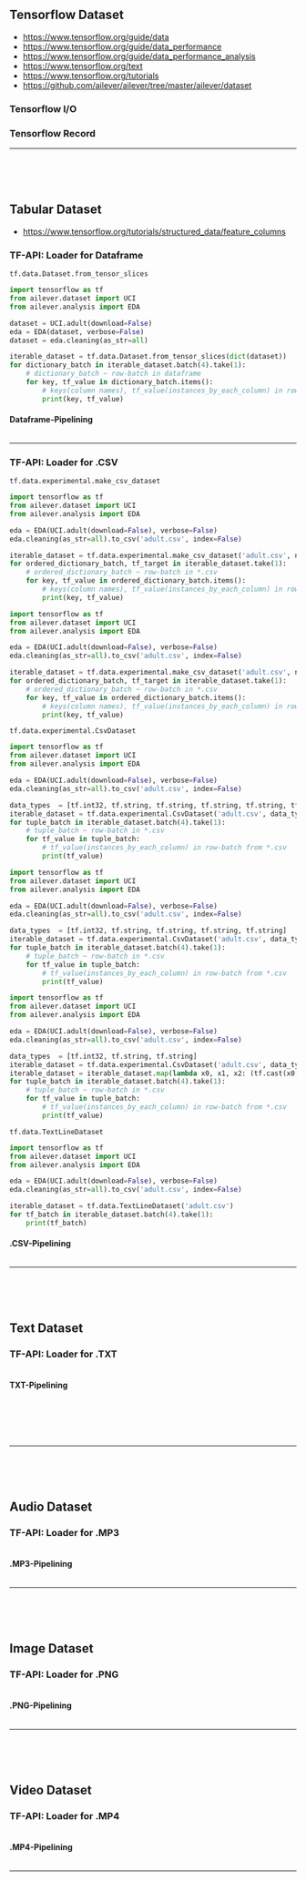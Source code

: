 ## Tensorflow Dataset
- https://www.tensorflow.org/guide/data
- https://www.tensorflow.org/guide/data_performance
- https://www.tensorflow.org/guide/data_performance_analysis
- https://www.tensorflow.org/text
- https://www.tensorflow.org/tutorials
- https://github.com/ailever/ailever/tree/master/ailever/dataset

### Tensorflow I/O

### Tensorflow Record


---


<br><br><br>
## Tabular Dataset
- https://www.tensorflow.org/tutorials/structured_data/feature_columns

### TF-API: Loader for Dataframe
`tf.data.Dataset.from_tensor_slices`
```python
import tensorflow as tf
from ailever.dataset import UCI
from ailever.analysis import EDA

dataset = UCI.adult(download=False)
eda = EDA(dataset, verbose=False)
dataset = eda.cleaning(as_str=all)

iterable_dataset = tf.data.Dataset.from_tensor_slices(dict(dataset))
for dictionary_batch in iterable_dataset.batch(4).take(1):
    # dictionary_batch ~ row-batch in dataframe
    for key, tf_value in dictionary_batch.items():
        # keys(column names), tf_value(instances_by_each_column) in row-batch from dataframe
        print(key, tf_value)
```

#### Dataframe-Pipelining
```python
```

---

### TF-API: Loader for .CSV
`tf.data.experimental.make_csv_dataset`
```python
import tensorflow as tf
from ailever.dataset import UCI
from ailever.analysis import EDA

eda = EDA(UCI.adult(download=False), verbose=False) 
eda.cleaning(as_str=all).to_csv('adult.csv', index=False)

iterable_dataset = tf.data.experimental.make_csv_dataset('adult.csv', num_epochs=1, batch_size=4, label_name="50K")
for ordered_dictionary_batch, tf_target in iterable_dataset.take(1):
    # ordered_dictionary_batch ~ row-batch in *.csv
    for key, tf_value in ordered_dictionary_batch.items():
        # keys(column names), tf_value(instances_by_each_column) in row-batch from *.csv
        print(key, tf_value)
```

```python
import tensorflow as tf
from ailever.dataset import UCI
from ailever.analysis import EDA

eda = EDA(UCI.adult(download=False), verbose=False) 
eda.cleaning(as_str=all).to_csv('adult.csv', index=False)

iterable_dataset = tf.data.experimental.make_csv_dataset('adult.csv', num_epochs=1, batch_size=4, label_name="50K", select_columns=['50K', 'age', 'education-num', 'hours-per-week'])
for ordered_dictionary_batch, tf_target in iterable_dataset.take(1):
    # ordered_dictionary_batch ~ row-batch in *.csv
    for key, tf_value in ordered_dictionary_batch.items():
        # keys(column names), tf_value(instances_by_each_column) in row-batch from *.csv
        print(key, tf_value)
```

`tf.data.experimental.CsvDataset`
```python
import tensorflow as tf
from ailever.dataset import UCI
from ailever.analysis import EDA

eda = EDA(UCI.adult(download=False), verbose=False) 
eda.cleaning(as_str=all).to_csv('adult.csv', index=False)

data_types  = [tf.int32, tf.string, tf.string, tf.string, tf.string, tf.string, tf.string, tf.string, tf.string, tf.string, tf.string, tf.string, tf.string, tf.string, tf.string] 
iterable_dataset = tf.data.experimental.CsvDataset('adult.csv', data_types, header=True)
for tuple_batch in iterable_dataset.batch(4).take(1):
    # tuple_batch ~ row-batch in *.csv
    for tf_value in tuple_batch:
        # tf_value(instances_by_each_column) in row-batch from *.csv
        print(tf_value)
```
```python
import tensorflow as tf
from ailever.dataset import UCI
from ailever.analysis import EDA

eda = EDA(UCI.adult(download=False), verbose=False) 
eda.cleaning(as_str=all).to_csv('adult.csv', index=False)

data_types  = [tf.int32, tf.string, tf.string, tf.string, tf.string] 
iterable_dataset = tf.data.experimental.CsvDataset('adult.csv', data_types, header=True, select_cols=[0,1,2,3,4])
for tuple_batch in iterable_dataset.batch(4).take(1):
    # tuple_batch ~ row-batch in *.csv
    for tf_value in tuple_batch:
        # tf_value(instances_by_each_column) in row-batch from *.csv
        print(tf_value)
```

```python
import tensorflow as tf
from ailever.dataset import UCI
from ailever.analysis import EDA

eda = EDA(UCI.adult(download=False), verbose=False) 
eda.cleaning(as_str=all).to_csv('adult.csv', index=False)

data_types  = [tf.int32, tf.string, tf.string] 
iterable_dataset = tf.data.experimental.CsvDataset('adult.csv', data_types, header=True, select_cols=[0,1,2])
iterable_dataset = iterable_dataset.map(lambda x0, x1, x2: (tf.cast(x0, tf.float32), x1, x2))
for tuple_batch in iterable_dataset.batch(4).take(1):
    # tuple_batch ~ row-batch in *.csv
    for tf_value in tuple_batch:
        # tf_value(instances_by_each_column) in row-batch from *.csv
        print(tf_value)
```

`tf.data.TextLineDataset`
```python
import tensorflow as tf
from ailever.dataset import UCI
from ailever.analysis import EDA

eda = EDA(UCI.adult(download=False), verbose=False) 
eda.cleaning(as_str=all).to_csv('adult.csv', index=False)

iterable_dataset = tf.data.TextLineDataset('adult.csv')
for tf_batch in iterable_dataset.batch(4).take(1):
    print(tf_batch)
```


#### .CSV-Pipelining
```python
```

---


<br><br><br>
## Text Dataset
### TF-API: Loader for .TXT
```python
```
#### TXT-Pipelining
```python
```

<br><br><br>

---


<br><br><br>
## Audio Dataset
### TF-API: Loader for .MP3
```python
```
#### .MP3-Pipelining
```python
```

---


<br><br><br>
## Image Dataset
### TF-API: Loader for .PNG
```python
```
#### .PNG-Pipelining
```python
```

---


<br><br><br>
## Video Dataset
### TF-API: Loader for .MP4
```python
```
#### .MP4-Pipelining
```python
```


---





